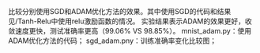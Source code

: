 比较分别使用SGD和ADAM优化方法的效果。其中使用SGD的代码和结果见/Tanh-Relu中使用relu激励函数的情况。
实验结果表示ADAM的效果更好，收敛速度更快，测试准确率更高（99.06% VS 98.85%）。
mnist_adam.py：使用ADAM优化方法的代码；
sgd_adam.pny：训练准确率变化比较图；
